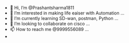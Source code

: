 - 👋 Hi, I’m @Prashantsharma1811
- 👀 I’m interested in making life eaiser with Automation  ...
- 🌱 I’m currently learning SD-wan, postman, Python ...
- 💞️ I’m looking to collaborate on cisco  ...
- 📫 How to reach me @9999556089 ...
- 

<!---
Prashantsharma1811/Prashantsharma1811 is a ✨ special ✨ repository because its `README.md` (this file) appears on your GitHub profile.
You can click the Preview link to take a look at your changes.
--->
